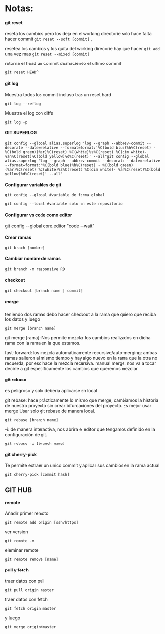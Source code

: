 # Notas:

#### git reset
reseta los cambios pero los deja en el working directorie solo hace falta hacer commit 
```git reset --soft [commit]``` , 

resetea los cambios y los quita del working direcorie hay que hacer ```git add``` una vez mas
```git reset --mixed [commit] ```  

retorna el head un commit deshaciendo el ultimo commit 
```
git reset HEAD^
```

#### git log
Muestra todos los commit incluso tras un reset hard
```
git log --reflog
```

Muestra el log con diffs
```
git log -p
```
#### GIT SUPERLOG
```
git config --global alias.superlog "log --graph --abbrev-commit --decorate --date=relative --format=format:'%C(bold blue)%h%C(reset) - %C(bold green)(%ar)%C(reset) %C(white)%s%C(reset) %C(dim white)- %an%C(reset)%C(bold yellow)%d%C(reset)' --all"git config --global alias.superlog "log --graph --abbrev-commit --decorate --date=relative --format=format:'%C(bold blue)%h%C(reset) - %C(bold green)(%ar)%C(reset) %C(white)%s%C(reset) %C(dim white)- %an%C(reset)%C(bold yellow)%d%C(reset)' --all"
```

#### Configurar variables de git 
```
git config --global #variable de forma global

git config --local #variable solo en este repositorio
```

#### Configurar vs code como editor
git config --global core.editor "code --wait"

#### Crear ramas
```
git brach [nombre]
```

#### Cambiar nombre de ramas
```
git branch -m responsive RD

```

#### checkout

```
git checkout [branch name | commit]
```

##### merge

teniendo dos ramas debo hacer checkout a la rama que quiero que reciba los datos 
y luego
```
git merge [branch name]
```

git merge [rama]: Nos permite mezclar los cambios realizados en dicha rama con la rama en la que estamos.

fast-forward: los mezcla automáticamente
recursive/auto-merging: ambas ramas salieron al mismo tiempo y hay algo nuevo en la rama que la otra no recuerda, por eso hace la mezcla recursiva.
manual merge: nos va a tocar decirle a git específicamente los cambios que queremos mezclar

#### git rebase
es peligroso y solo deberia aplicarse en local

git rebase: hace prácticamente lo mismo que merge, cambiamos la historia de nuestro proyecto sin crear bifurcaciones del proyecto. Es mejor usar merge
Usar solo git rebase de manera local.
```
git rebase [branch name]
```

-i: de manera interactiva, nos abrira el editor que tengamos definido en la configuración de git.
```
git rebase -i [branch name]
```


#### git cherry-pick

Te permite extraer un unico commit y aplicar sus cambios en la rama actual
```
git cherry-pick [commit hash]
```

## GIT HUB

#### remote 

Añadir primer remoto
```
git remote add origin [ssh/https]
```
ver version 
```
git remote -v
```
eleminar remote
```
git remote remove [name]
```

#### pull y fetch 

traer datos con pull 
```
git pull origin master
```

traer datos con fetch 
```
git fetch origin master 
```
y luego 
```
git merge origin/master
```

